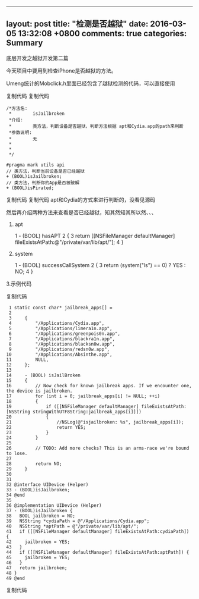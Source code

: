 
---
layout: post
title: "检测是否越狱"
date: 2016-03-05 13:32:08 +0800
comments: true
categories: Summary
---

底层开发之越狱开发第二篇

 

今天项目中要用到检查iPhone是否越狱的方法。

Umeng统计的Mobclick.h里面已经包含了越狱检测的代码，可以直接使用





<!--more-->




复制代码
复制代码

	/*方法名:
	 *        isJailbroken
	 *介绍:
	 *        类方法，判断设备是否越狱，判断方法根据 apt和Cydia.app的path来判断
	 *参数说明:
	 *        无
	 *        
	 *
	 */
	
	#pragma mark utils api
	// 类方法，判断当前设备是否已经越狱
	+ (BOOL)isJailbroken;
	// 类方法，判断你的App是否被破解
	+ (BOOL)isPirated;
复制代码
复制代码
apt和Cydia的方式来进行判断的，没看见源码

 

然后再介绍两种方法来查看是否已经越狱，知其然知其所以然、、、

1. apt

	1 - (BOOL) hasAPT
	2 {
	3 return [[NSFileManager defaultManager] fileExistsAtPath:@"/private/var/lib/apt/"];
	4 }

2. system

	1 - (BOOL) successCallSystem
	2 {
	3 return (system("ls") == 0) ? YES : NO;
	4 }
 

3.示例代码

复制代码

	 1 static const char* jailbreak_apps[] =
	 2 
	 3     {
	 4         "/Applications/Cydia.app",
	 5         "/Applications/limera1n.app",
	 6         "/Applications/greenpois0n.app",
	 7         "/Applications/blackra1n.app",
	 8         "/Applications/blacksn0w.app",
	 9         "/Applications/redsn0w.app",
	10         "/Applications/Absinthe.app",
	11         NULL,
	12     };
	13      
	14     - (BOOL) isJailBroken
	15     {
	16         // Now check for known jailbreak apps. If we encounter one, the device is jailbroken.
	17         for (int i = 0; jailbreak_apps[i] != NULL; ++i)
	18         {
	19             if ([[NSFileManager defaultManager] fileExistsAtPath:[NSString stringWithUTF8String:jailbreak_apps[i]]])
	20             {
	21                 //NSLog(@"isjailbroken: %s", jailbreak_apps[i]);
	22                 return YES;
	23             }
	24         }
	25          
	26         // TODO: Add more checks? This is an arms-race we're bound to lose.
	27          
	28         return NO;
	29     }
	30  
	31 
	32 @interface UIDevice (Helper)  
	33 - (BOOL)isJailbroken;  
	34 @end
	35 
	36 @implementation UIDevice (Helper)  
	37 - (BOOL)isJailbroken {  
	38   BOOL jailbroken = NO;  
	39   NSString *cydiaPath = @"/Applications/Cydia.app";  
	40   NSString *aptPath = @"/private/var/lib/apt/";  
	41   if ([[NSFileManager defaultManager] fileExistsAtPath:cydiaPath]) {  
	42     jailbroken = YES;  
	43   }  
	44   if ([[NSFileManager defaultManager] fileExistsAtPath:aptPath]) {  
	45     jailbroken = YES;  
	46   }  
	47   return jailbroken;  
	48 }  
	49 @end
复制代码
  